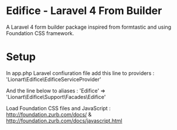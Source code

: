 Edifice - Laravel 4 From Builder
=======

A Laravel 4 form builder package inspired from formtastic and using Foundation CSS framework.


Setup
=======

In app.php Laravel confiuration file add this line to providers :
    'Lionart\Edifice\EdificeServiceProvider'

And the line below to aliases :
    'Edifice'     => 'Lionart\Edifice\Support\Facades\Edifice'

Load Foundation CSS files and JavaScript : http://foundation.zurb.com/docs/ & http://foundation.zurb.com/docs/javascript.html